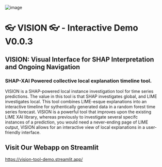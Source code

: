 ![image](https://github.com/jbsec/vision_tool_demo/assets/45885505/6d439034-122d-488f-b5af-2f35a4c74aed)

#  👓 VISION 👓 - Interactive Demo V0.0.3
## VISION: Visual Interface for SHAP Interpretation and Ongoing Navigation
### SHAP-XAI Powered collective local explanation timeline tool.

VISION is a SHAP-powered local instance investigation tool for time series predictions. The value in this tool is that SHAP investigates global, and LIME investigates local. This tool combines LIME-esque explanations into an interactive timeline for sythentically generated data in a random forest time series forecast. VISION is a powerful tool that improves upon the existing LIME XAI library, whereas previously to investigate several specifc instances of a prediction, you would need a never-ending page of LIME output, VISION allows for an interactive view of local explanations in a user-friendly interface.   

## Visit Our Webapp on Streamlit
https://vision-tool-demo.streamlit.app/

